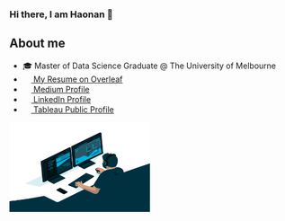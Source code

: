 ### Hi there, I am Haonan 👋

## About me
- :mortar_board: Master of Data Science Graduate @ The University of Melbourne
- <img src="https://images.ctfassets.net/nrgyaltdicpt/6qSXAo1CYEeBn5RkKLOR64/19c74bfb9a32772e353ff25c6f0070f5/ologo_square_colour_light_bg.png" width="15" height="15"><a href="https://www.overleaf.com/read/dctctdbqqwtd"> My Resume on Overleaf</a>
- <img src="https://iconape.com/wp-content/files/ik/11613/png/medium.png" width="15" height="15"/><a href="https://medium.com/@haonanzhong"> Medium Profile</a>
- <img src="https://beloservice.files.wordpress.com/2016/03/herrmans-linkedin-logo-500x500.png" width="15" height="15"/><a href="https://www.linkedin.com/in/greychung/"> LinkedIn Profile</a>
- <img src="https://w7.pngwing.com/pngs/674/247/png-transparent-tableau-software-computer-software-data-visualization-nyse-data-business-intelligence-software-software-company-symmetry-cross-thumbnail.png" width="15" height="15"/><a href="https://public.tableau.com/app/profile/haonan.zhong"> Tableau Public Profile</a>

<img align="center" alt="GIF" src="https://github.com/greysonchung/greysonchung/blob/main/code.gif" width="250" height="160" />
